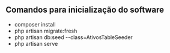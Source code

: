 

## Comandos para inicialização do software


- composer install
- php artisan migrate:fresh 
- php artisan db:seed --class=AtivosTableSeeder
- php artisan serve

